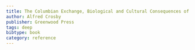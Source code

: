 ```yaml
---
title: The Columbian Exchange, Biological and Cultural Consequences of 1492
author: Alfred Crosby
publisher: Greenwood Press
tags: deep
bibtype: book
category: reference
---
```

